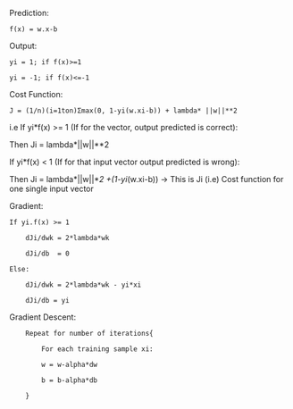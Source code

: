
Prediction:

    f(x) = w.x-b

Output:

    yi = 1; if f(x)>=1

    yi = -1; if f(x)<=-1

Cost Function:

    J = (1/n)(i=1ton)Σmax(0, 1-yi(w.xi-b)) + lambda* ||w||**2

i.e
If yi*f(x) >= 1 (If for the vector, output predicted is correct):

Then Ji = lambda*||w||**2


If yi*f(x) < 1 (If for that input vector output predicted is wrong):

Then Ji = lambda*||w||**2 +(1-yi*(w.xi-b))   -> This is Ji (i.e) Cost function for one single input vector


Gradient:

    If yi.f(x) >= 1

        dJi/dwk = 2*lambda*wk
    
        dJi/db  = 0
    
    Else:

        dJi/dwk = 2*lambda*wk - yi*xi
    
        dJi/db = yi
    
    

Gradient Descent:

        Repeat for number of iterations{
    
            For each training sample xi:
        
            w = w-alpha*dw
        
            b = b-alpha*db
        
        }
    
